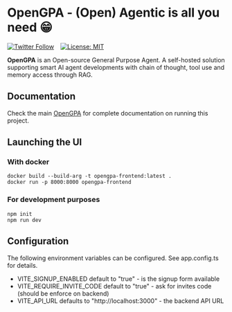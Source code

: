# OpenGPA - (Open) Agentic is all you need 😁

[![Twitter Follow](https://img.shields.io/twitter/follow/opengpa?style=social)](https://twitter.com/opengpa) &ensp;
[![License: MIT](https://img.shields.io/badge/License-MIT-yellow.svg)](https://opensource.org/licenses/MIT)

**OpenGPA** is an Open-source General Purpose Agent. A self-hosted solution supporting smart AI agent developments
with chain of thought, tool use and memory access through RAG.

## Documentation

Check the main [OpenGPA](https://github.com/eschnou/opengpa) for complete documentation on running this project.

## Launching the UI

### With docker

```
docker build --build-arg -t opengpa-frontend:latest .
docker run -p 8000:8000 opengpa-frontend
```

### For development purposes

```
npm init
npm run dev
```

## Configuration

The following environment variables can be configured. See app.config.ts for details.

- VITE_SIGNUP_ENABLED default to "true" - is the signup form available
- VITE_REQUIRE_INVITE_CODE default to "true" - ask for invites code (should be enforce on backend)
- VITE_API_URL defaults to "http://localhost:3000" - the backend API URL